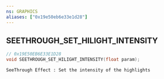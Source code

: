 ```yaml
---
ns: GRAPHICS
aliases: ["0x19e50eb6e33e1d28"]
---
```

## SEETHROUGH_SET_HILIGHT_INTENSITY

```c
// 0x19E50EB6E33E1D28
void SEETHROUGH_SET_HILIGHT_INTENSITY(float param);
```

```
SeeThrough Effect : Set the intensity of the highlights
```
